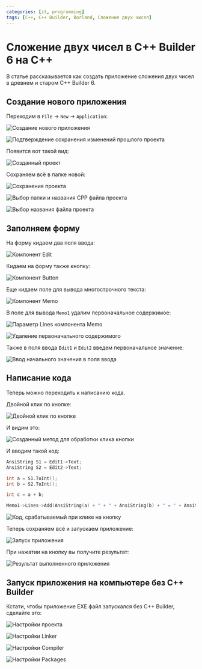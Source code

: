 ```yaml
---
categories: [it, programming]
tags: [C++, C++ Builder, Borland, Сложение двух чисел]
---
```


# Сложение двух чисел в C++ Builder 6 на C++

В статье рассказывается как создать приложение сложения двух чисел в древнем и старом C++ Builder 6.

## Создание нового приложения

Переходим в `File` → `New` → `Application`:

![Создание нового приложения](img/new-project_01.png)

![Подтверждение сохранения изменений прошлого проекта](img/new-project_02.png)

Появится вот такой вид:

![Созданный проект](img/new-project_03.png)

Сохраняем всё в папке новой:

![Сохранение проекта](img/new-project_04.png)

![Выбор папки и названия CPP файла проекта](img/new-project_05.png)

![Выбор названия файла проекта](img/new-project_06.png)

## Заполняем форму

На форму кидаем два поля ввода:

![Компонент Edit](img/controls_01.png)

Кидаем на форму также кнопку:

![Компонент Button](img/controls_02.png)

Еще кидаем поле для вывода многострочного текста:

![Компонент Memo](img/controls_03.png)

В поле для вывода `Memo1` удалим первоначальное содержимое:

![Параметр Lines компонента Memo](img/controls_04.png)

![Удаление первоначального содержимого](img/controls_05.png)

Также в поля ввода `Edit1` и `Edit2` введем первоначальное значение:

![Ввод начального значения в поля ввода](img/controls_06.png)

## Написание кода

Теперь можно переходить к написанию кода.

Двойной клик по кнопке:

![Двойной клик по кнопке](img/click_01.png)

И видим это:

![Созданный метод для обработки клика кнопки](img/click_02.png)

И вводим такой код:

```cpp
AnsiString S1 = Edit1->Text;
AnsiString S2 = Edit2->Text;

int a = S1.ToInt();
int b = S2.ToInt();

int c = a + b;

Memo1->Lines->Add(AnsiString(a) + " + " + AnsiString(b) + " = " + AnsiString(c));
```

![Код, срабатываемый при клике на кнопку](img/click_03.png)

Теперь сохраняем всё и запускаем приложение:

![Запуск приложения](img/run.png)

При нажатии на кнопку вы получите результат:

![Результат выполненного приложения](img/result.png)

## Запуск приложения на компьютере без C++ Builder

Кстати, чтобы приложение EXE файл запускался без C++ Builder, сделайте это:

![Настройки проекта](img/without-c-builder_01.png)

![Настройки Linker](img/without-c-builder_02.png)

![Настройки Compiler](img/without-c-builder_03.png)

![Настройки Packages](img/without-c-builder_04.png)
